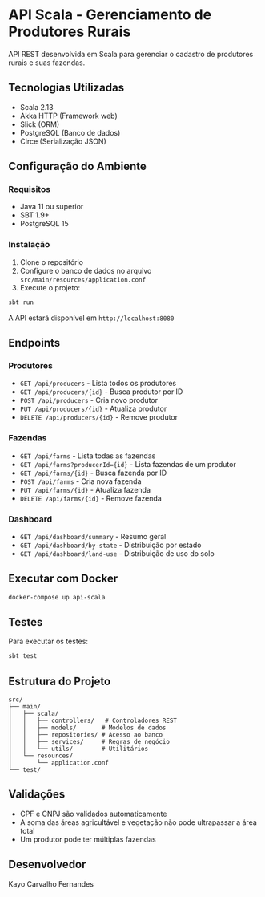 # API Scala - Gerenciamento de Produtores Rurais

API REST desenvolvida em Scala para gerenciar o cadastro de produtores rurais e suas fazendas.

## Tecnologias Utilizadas

- Scala 2.13
- Akka HTTP (Framework web)
- Slick (ORM)
- PostgreSQL (Banco de dados)
- Circe (Serialização JSON)

## Configuração do Ambiente

### Requisitos
- Java 11 ou superior
- SBT 1.9+
- PostgreSQL 15

### Instalação

1. Clone o repositório
2. Configure o banco de dados no arquivo `src/main/resources/application.conf`
3. Execute o projeto:

```bash
sbt run
```

A API estará disponível em `http://localhost:8080`

## Endpoints

### Produtores

- `GET /api/producers` - Lista todos os produtores
- `GET /api/producers/{id}` - Busca produtor por ID
- `POST /api/producers` - Cria novo produtor
- `PUT /api/producers/{id}` - Atualiza produtor
- `DELETE /api/producers/{id}` - Remove produtor

### Fazendas

- `GET /api/farms` - Lista todas as fazendas
- `GET /api/farms?producerId={id}` - Lista fazendas de um produtor
- `GET /api/farms/{id}` - Busca fazenda por ID
- `POST /api/farms` - Cria nova fazenda
- `PUT /api/farms/{id}` - Atualiza fazenda
- `DELETE /api/farms/{id}` - Remove fazenda

### Dashboard

- `GET /api/dashboard/summary` - Resumo geral
- `GET /api/dashboard/by-state` - Distribuição por estado
- `GET /api/dashboard/land-use` - Distribuição de uso do solo

## Executar com Docker

```bash
docker-compose up api-scala
```

## Testes

Para executar os testes:

```bash
sbt test
```

## Estrutura do Projeto

```
src/
├── main/
│   ├── scala/
│   │   ├── controllers/   # Controladores REST
│   │   ├── models/       # Modelos de dados
│   │   ├── repositories/ # Acesso ao banco
│   │   ├── services/     # Regras de negócio
│   │   └── utils/        # Utilitários
│   └── resources/
│       └── application.conf
└── test/
```

## Validações

- CPF e CNPJ são validados automaticamente
- A soma das áreas agricultável e vegetação não pode ultrapassar a área total
- Um produtor pode ter múltiplas fazendas

## Desenvolvedor

Kayo Carvalho Fernandes